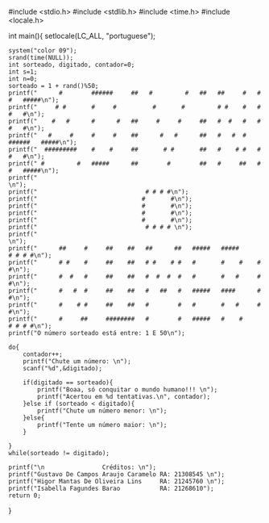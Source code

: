 #include <stdio.h>
#include <stdlib.h>
#include <time.h>
#include <locale.h>

int main(){
    setlocale(LC_ALL, "portuguese");

    system("color 09");
	srand(time(NULL));
	int sorteado, digitado, contador=0;
	int s=1;
	int n=0;
	sorteado = 1 + rand()%50;
	printf("      #        ######     ##   #         #   ##   ##     #   #    #   #####\n");
    printf("     # #       #     #          #       #         # #    #   #    #   #\n");
    printf("    #   #      #      #   ##     #     #     ##   #  #   #   #    #   #\n");
    printf("   #     #     #     #    ##      #   #      ##   #   #  #   ######   #####\n");
    printf("  #########    #    #     ##       # #       ##   #    # #   #    #   #\n");
    printf(" #         #   #####      ##        #        ##   #     ##   #    #   #####\n");
    printf("                                                                           \n");
    printf("                              # # # #\n");
    printf("                             #       #\n");
    printf("                             #       #\n");
    printf("                             #       #\n");
    printf("                             #       #\n");
    printf("                              # # # # \n");
    printf("                                                                           \n");
    printf("      ##     #     ##    ##   ##      ##   #####   #####      # # # #\n");
    printf("      # #    #     ##    ##   # #    # #   #       #    #    #       #\n");
    printf("      #  #   #     ##    ##   #  #  #  #   #       #   #     #       #\n");
    printf("      #   #  #     ##    ##   #   ##   #   #####   ####      #       #\n");
    printf("      #    # #     ##    ##   #        #   #       #   #     #       #\n");
    printf("      #     ##     ########   #        #   #####   #    #     # # # #\n");
	printf("O número sorteado está entre: 1 E 50\n");

	do{
		contador++;
		printf("Chute um número: \n");
		scanf("%d",&digitado);

		if(digitado == sorteado){
			printf("Boaa, só conquitar o mundo humano!!! \n");
			printf("Acertou em %d tentativas.\n", contador);
		}else if (sorteado < digitado){
			printf("Chute um número menor: \n");
		}else{
			printf("Tente um número maior: \n");
		}

	}
	while(sorteado != digitado);

	printf("\n                Créditos: \n");
    printf("Gustavo De Campos Araujo Caramelo RA: 21308545 \n");
    printf("Higor Mantas De Oliveira Lins     RA: 21245760 \n");
    printf("Isabella Fagundes Barao           RA: 21268610");
	return 0;
}
